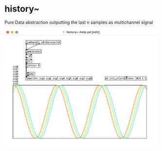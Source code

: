 # history~
Pure Data abstraction outputting the last n samples as multichannel signal

![history~-help.pd screenshot](history~-help.png)
